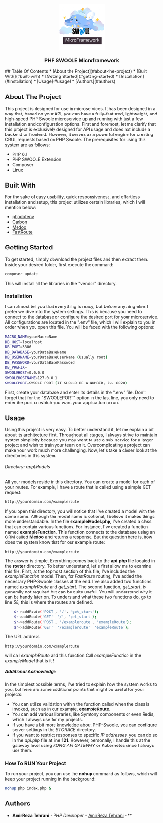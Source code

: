 <p align="center">
  <a href="https://github.com/amirreza77/PHP-SWOOLE-MicroFrameWork">
    <img src="https://raw.githubusercontent.com/amirreza77/PHP-SWOOLE-MicroFrameWork/main/raw/images/logo.png" alt="Logo" width="150" height="150">
  </a>
  <h3 align="center">PHP SWOOLE Microframework</h3>
</p>
## Table Of Contents
* [About the Project](#about-the-project)
* [Built With](#built-with)
* [Getting Started](#getting-started)
  * [Installation](#installation)
* [Usage](#usage)
* [Authors](#authors)

## About The Project
 
This project is designed for use in microservices. It has been designed in a way that, based on your API, you can have a fully-featured, lightweight, and high-speed PHP Swoole microservice up and running with just a few installation and configuration options.
First and foremost, let me clarify that this project is exclusively designed for API usage and does not include a backend or frontend. However, it serves as a powerful engine for creating CRUL requests based on PHP Swoole. The prerequisites for using this system are as follows:

* PHP 8.1
* PHP SWOOLE Extension
* Composer
* Linux 



## Built With

For the sake of easy usability, quick responsiveness, and effortless installation and setup, this project utilizes certain libraries, which I will mention below:

* [phpdotenv](https://github.com/vlucas/phpdotenv)
* [Carbon](https://carbon.nesbot.com/)
* [Medoo](https://github.com/catfan/Medoo)
* [FastRoute](https://github.com/nikic/FastRoute)

## Getting Started

To get started, simply download the project files and then extract them. Inside your desired folder, first execute the command:
 
```sh
composer update
```
This will install all the libraries in the "vendor" directory.

### Installation

I can almost tell you that everything is ready, but before anything else, I prefer we dive into the system settings. This is because you need to connect to the database or configure the desired port for your microservice. All configurations are located in the ".env" file, which I will explain to you in order when you open this file. You will be faced with the following options:

```sh
MACRO_NAME=yourMacroName
DB_HOST=localhost
DB_PORT=3306
DB_DATABASE=yourDataBaseName
DB_USERNAME=yourDataBaseUserName (Usually root)
DB_PASSWORD=yourDataBasePassword
DB_PREFIX=
SWOOLEHOST=0.0.0.0
SWOOLEHOSTNAME=127.0.0.1
SWOOLEPORT=SWOOLE-PORT (IT SHOULD BE A NUMBER, Ex. 8020)
```
First, create your database and enter its details in the ".env" file. Don't forget that for the "SWOOLEPORT" option in the last line, you only need to enter the port on which you want your application to run.

## Usage

Using this project is very easy. To better understand it, let me explain a bit about its architecture first. Throughout all stages, I always strive to maintain system simplicity because you may want to use a sub-service for a larger project and wish to train your team on it. Overcomplicating a project can make your work much more challenging. Now, let's take a closer look at the directories in this system.
 ###### Directory: app\Models
All your models reside in this directory. You can create a model for each of your routes. For example, I have a route that is called using a simple GET request:
```sh
http://yourdomain.com/exampleroute
```
If you open this directory, you will notice that I've created a model with the same name. Although the model name is optional, I believe it makes things more understandable. In the file **exampleModel.php**, I've created a class that can contain various functions. For instance, I've created a function named **exampleFunction**. This function connects to the database using an ORM called **Medoo** and returns a response. But the question here is, how does the system know that for our example route:
```sh
http://yourdomain.com/exampleroute
```
The answer is simple. Everything comes back to the **api.php** file located in the **router** directory. To better understand, let's first allow me to examine this file.
First, at the topmost section of this file, I've included the *exampleFunction* model. Then, for *FastRoute* routing, I've added the necessary PHP-Swoole classes at the end. I've also added two functions named *exampleRoute* and *get_start*. The second function, *get_start*, is generally not required but can be quite useful. You will understand why it can be handy later on. To understand what these two functions do, go to line *58*; this is where the routes are defined.
```sh
    $r->addRoute('POST', '/', 'get_start');
    $r->addRoute('GET', '/', 'get_start');
    $r->addRoute('POST', '/exampleroute', 'exampleRoute');
    $r->addRoute('GET', '/exampleroute', 'exampleRoute');
```
The URL address 
```sh
http://yourdomain.com/exampleroute
```
will call *exampleRoute* and this function Call *exampleFunction* in the *exampleModel* that is it ! 
  ##### Additional Acknowledge
In the simplest possible terms, I've tried to explain how the system works to you, but here are some additional points that might be useful for your projects:

 * You can utilize validation within the function called when the class is invoked, such as in our example, **exampleRoute**.
 * You can add various libraries, like Symfony components or even Redis, which I always use for my projects.
 * If you have a bit more knowledge about PHP-Swoole, you can configure server settings in the *STORAGE* directory.
 * If you want to restrict responses to specific *IP addresses*, you can do so in the *api.php* file at line **121**. However, personally, I handle this at the gateway level using *KONG API GATEWAY* or Kubernetes since I always use them. 

  ### **How To RUN Your Project**
To run your project, you can use the **nohup** command as follows, which will keep your project running in the background:
```sh
nohup php index.php &
```
## Authors

* **AmirReza Tehrani** - *PHP Developer* - [AmirReza Tehrani](https://github.com/amirreza77) - **
 
